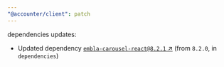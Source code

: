 ```yaml
---
"@accounter/client": patch
---
```

dependencies updates:
  - Updated dependency [`embla-carousel-react@8.2.1` ↗︎](https://www.npmjs.com/package/embla-carousel-react/v/8.2.1) (from `8.2.0`, in `dependencies`)
